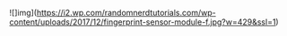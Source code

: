 ![]img](https://i2.wp.com/randomnerdtutorials.com/wp-content/uploads/2017/12/fingerprint-sensor-module-f.jpg?w=429&ssl=1)
